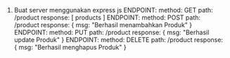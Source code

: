 1. Buat server menggunakan express js
  ENDPOINT:
    method:   GET
    path:     /product
    response: [ products ]
  ENDPOINT:
    method:   POST
    path:     /product
    response: {
      msg: "Berhasil menambahkan Produk"
    }
  ENDPOINT:
    method:   PUT
    path:     /product
    response: {
      msg: "Berhasil update Produk"
    }
  ENDPOINT:
    method:   DELETE
    path:     /product
    response: {
      msg: "Berhasil menghapus Produk"
    }